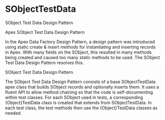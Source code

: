 # SObjectTestData
SObject Test Data Design Pattern

Apex SObject Test Data Design Pattern

In the Apex Data Factory Design Pattern, a design pattern was introduced using static create & insert methods for instantiating and inserting records in Apex. With many fields on the SObject, this resulted in many methods being created and caused too many static methods to be used. The SObject Test Data Design Pattern resolves this.


SObject Test Data Design Pattern

The SObject Test Data Design Pattern consists of a base SObjectTestData apex class that builds SObject records and optionally inserts them. It uses a fluent API to allow method chaining so that the code is self-documenting within test classes. For each SObject used in tests, a corresponding {Object}TestData class is created that extends from SObjectTestData. In each test class, the test methods then use the {Object}TestData classes as needed.
